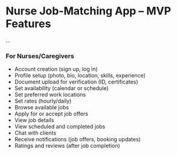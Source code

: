 # Nurse Job-Matching App – MVP Features

...

### For Nurses/Caregivers

- Account creation (sign up, log in)
- Profile setup (photo, bio, location, skills, experience)
- Document upload for verification (ID, certificates)
- Set availability (calendar or schedule)
- Set preferred work locations
- Set rates (hourly/daily)
- Browse available jobs
- Apply for or accept job offers
- View job details
- View scheduled and completed jobs
- Chat with clients
- Receive notifications (job offers, booking updates)
- Ratings and reviews (after job completion)